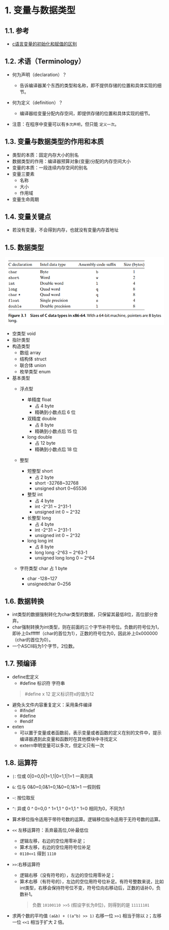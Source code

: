 <!--
 * @Author: JohnJeep
 * @Date: 2019-08-22 11:28:29
 * @LastEditTime: 2020-09-23 15:33:13
 * @LastEditors: Please set LastEditors
 * @Description: 变量与数据类型
--> 
# 1. 变量与数据类型
## 1.1. 参考
- [c语言变量的初始化和赋值的区别](https://blog.csdn.net/Com_ma/article/details/78546846)


## 1.2. 术语（Terminology）
- 何为声明（declaration）？
  - 告诉编译器某个东西的类型和名称，即不提供存储的位置和具体实现的细节。 

- 何为定义（definition）？
  - 编译器给变量分配内存空间，即提供存储的位置和具体实现的细节。 

- 注意：在程序中变量可以有`多次声明`，但只能 `定义一次`。


## 1.3. 变量与数据类型的作用和本质
- 类型的本质：固定内存大小的别名
- 数据类型的作用：编译器预算对象(变量)分配的内存空间大小
- 变量的本质：一段连续内存空间的别名
- 变量三要素
  - 名称
  - 大小
  - 作用域
- 变量生命周期


## 1.4. 变量关键点
- 若没有变量，不会得到内存，也就没有变量内存首地址


## 1.5. 数据类型
<img src="./figures/C语言数据类型.png">

 - 空类型  void
  - 指针类型
  - 构造类型
    - 数组    array
    - 结构体  struct
    - 联合体  union
    - 枚举类型 enum
  - 基本类型
    - 浮点型
      - 单精度 float  
        - 占 4 byte
        - 精确到小数点后 6 位
      - 双精度 double 
        - 占 8 byte
        - 精确到小数点后 15 位
      - long double  
        - 占 12 byte
        - 精确到小数点后 18 位
    - 整型
      - 短整型 short  
        - 占 2 byte
        - short  -32768~32768 
        - unsigned short     0~65536 
      - 整型   int    
        - 占 4 byte
        - int                   -2^31 ~ 2^31-1
        - unsigned int          0 ~ 2^32
      - 长整型 long   
        - 占 4 byte
        - int                   -2^31 ~ 2^31-1
        - unsigned int          0 ~ 2^32
      - long long int 
        - 占 8 byte
        - long long            -2^63 ~ 2^63-1
        - unsigned long long   0 ~ 2^64

    - 字符类型 char   占 1 byte    
      - char    -128~127
      - unsignedchar      0~256


## 1.6. 数据转换
- int类型的数据强制转化为char类型的数据，只保留其最低8位，高位部分舍弃。
- char强制转换为int类型，则在前面的三个字节补符号位。负数的符号位为1，即补上0xffffff（char的首位为1），正数的符号位为0，因此补上0x000000（char的首位为0）。
- 一个ASCII码为1个字节，2位数。


## 1.7. 预编译
- define宏定义
  - #define 标识符 字符串
  > #define x 12   定义标识符x的值为12
- 避免头文件内容重复定义：采用条件编译
  - #ifndef
  - #define
  - #endif
- exten 
  - 可以置于变量或者函数前，表示变量或者函数的定义在别的文件中，提示编译器遇到此变量和函数时在其他模块中寻找定义
  - extern申明变量可以多次，但定义只有一次


## 1.8. 运算符
- `|`: 位或  0|0=0,0|1=1,1|0=1,1|1=1   一真则真
- `&`: 位与  0&0=0,0&1=0,1&0=0,1&1=1   一假则假
- `~`: 按位取反
- `^`: 异或  0 ^ 0=0,0 ^ 1=1,1 ^ 0=1,1 ^ 1=0     相同为0，不同为1
- 算术移位指令适用于带符号数的运算。逻辑移位指令适用于无符号数的运算。 
- `<<` 左移运算符：丢弃最高位,0补最低位
  - 逻辑左移，右边的空位用零补足；
  - 算术左移，右边的空位用符号位补足
  - `0110<<1` 得到 `1110`
- `>>`:右移运算符
  - 逻辑右移（没有符号的），左边的空位用零补足；
  - 算术右移（有符号的），左边的空位用符号位补足。有符号整数来说，比如int类型，右移会保持符号位不变，符号位向右移动后，正数的话补0，负数补1。
    > 负数 `10100110 >>5` (假设字长为8位)，则得到的是 `11111101` 

- 求两个数的平均值 `(a&b) + ((a^b) >> 1)` 右移一位 `>>1` 相当于除以 `2`；左移一位 `<<1` 相当于扩大 2 倍。

